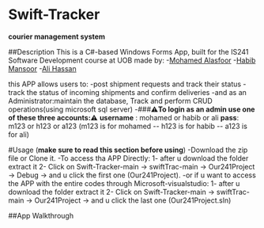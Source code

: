 # Swift-Tracker
**courier management system**

##Description
This is a C#-based Windows Forms App, built for the IS241 Software Development course at UOB made by:
-[Mohamed Alasfoor](https://github.com/Mohamed-Alasfoor)
-[Habib Mansoor](https://github.com/7abib04)
-[Ali Hassan](https://github.com/AliHJMM)

this APP allows users to:
-post shipment requests and track their status
-track the status of incoming shipments and confirm deliveries
-and as an Administrator:maintain the database, Track and perform CRUD operations(using microsoft sql server)
-###⚠️**To login as an admin use one of these three accounts:**⚠️
**username** : mohamed  or habib  or ali
**pass**: m123  or h123  or a123
(m123 is for mohamed -- h123 is for habib -- a123 is for ali)

#Usage (**make sure to read this section before using**)
-Download the zip file or Clone it.
-To access tha APP Directly:
1- after u download the folder extract it 
2- Click on Swift-Tracker-main -> swiftTrac-main -> Our241Project -> Debug -> and u click the first one (Our241Project).
-or if u want to access the APP with the entire codes through Microsoft-visualstudio:
1- after u download the folder extract it 
2- Click on Swift-Tracker-main -> swiftTrac-main -> Our241Project -> and u click the last one (Our241Project.sln)

##App Walkthrough

